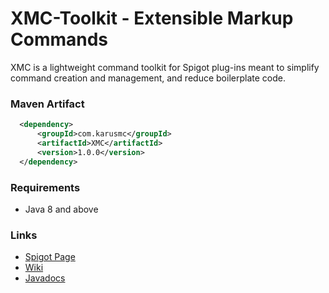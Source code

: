 # XMC-Toolkit - Extensible Markup Commands
XMC is a lightweight command toolkit for Spigot plug-ins meant to simplify command creation and management, and reduce boilerplate code.

### Maven Artifact
``` XML
  <dependency>
      <groupId>com.karusmc</groupId>
      <artifactId>XMC</artifactId>
      <version>1.0.0</version>
  </dependency>
```

### Requirements
* Java 8 and above

### Links
* [Spigot Page]()
* [Wiki]()
* [Javadocs](https://pante.github.io/XMC-Toolkit/)


